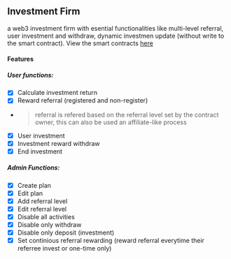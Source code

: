 ## Investment Firm

a web3 investment firm with esential functionalities like multi-level referral, user investment and withdraw, dynamic investmen update (without write to the smart contract). View the smart contracts [here](https://github.com/JSaretin/web3-investment-contract)


#### Features   

##### User functions:

- [x] Calculate investment return
- [x] Reward referral (registered and non-register)
- > referral is refered based on the referral level set by the contract owner, this can also be used an affiliate-like process
- [x] User investment
- [x] Investment reward withdraw
- [x] End investment

##### Admin Functions:
- [x] Create plan
- [x] Edit plan
- [x] Add referral level
- [x] Edit referral level
- [x] Disable all activities
- [x] Disable only withdraw
- [x] Disable only deposit (investment)
- [x] Set continious referral rewarding (reward referral everytime their referree invest or one-time only)
